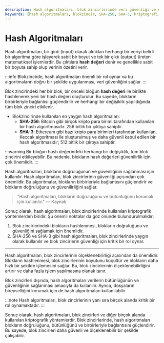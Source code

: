 ```yaml
---
description: Hash algoritmaları, blok zincirlerinde veri güvenliği ve entegrasyonu sağlayan matematiksel işlemlerdir. Bu algoritmalar, blokların doğruluğunu korumak için kritik bir rol oynar.
keywords: [hash algoritmaları, blokzincir, SHA-256, SHA-3, kriptografi, veri bütünlüğü, güvenlik]
---
```


# Hash Algoritmaları

Hash algoritmaları, bir girdi (input) olarak aldıkları herhangi bir veriyi belirli bir algoritma göre işleyerek sabit bir boyut ve tek bir çıktı (output) üreten matematiksel işlemlerdir. Bu çıktılara **hash değeri** denir ve genellikle sabit bir boyuta sahip olup verinin özetini verir.

:::info
Blokzincirde, hash algoritmaları önemli bir rol oynar və bu algoritmaların doğru bir şekilde uygulanması, veri güvenliğini sağlar.
:::

Blok zincirindeki her bir blok, bir önceki bloğun **hash değeri** ile birlikte hashlenerek yeni bir hash değeri oluşturulur. Bu sayede, blokların birbirleriyle bağlantısı güçlendirilir ve herhangi bir değişiklik yapıldığında tüm blok zinciri etkilenir.

- Blokzincirinde kullanılan en yaygın hash algoritmaları:
  - **SHA-256**: Bitcoin gibi birçok kripto para birimi tarafından kullanılan bir hash algoritmasıdır. 256 bitlik bir çıktıya sahiptir.
  - **SHA-3**: Ethereum gibi bazı kripto para birimleri tarafından kullanılan, Keccak algoritması ile oluşturulmuş ve daha güvenli kabul edilen bir hash algoritmasıdır; 512 bitlik bir çıktıya sahiptir.

:::warning
Bir bloğun hash değerindeki herhangi bir değişiklik, tüm blok zincirini etkileyebilir. Bu nedenle, blokların hash değerleri güvenilirlik için çok önemlidir.
:::

Hash algoritmaları, blokların doğruluğunun ve güvenliğinin sağlanması için kullanılır. Hash algoritmaları, blok zincirlerinin güvenliği açısından çok önemlidir. Bu algoritmalar, blokların birbirleriyle bağlantısını güçlendirir ve blokların doğruluğunu ve güvenilirliğini sağlar.

> "Hash algoritmaları, blokların doğruluğunu ve bütünlüğünü korumak için kullanılır." — Kaynak

Sonuç olarak, hash algoritmaları, blok zincirlerinde kullanılan kriptografik yöntemlerden biridir. Şu önemli noktalar da göz önünde bulundurulmalıdır:

1. Blok zincirlerindeki blokların hashlenmesi, blokların doğruluğunu ve güvenliğini sağlamak için önemlidir.
2. SHA-256 ve SHA-3 gibi hash algoritmaları, blok zincirlerinde yaygın olarak kullanılır ve blok zincirlerin güvenliği için kritik bir rol oynar.

---

Hash algoritmaları, blok zincirlerinin ölçeklenebilirliği açısından da önemlidir. Blokların hashlenmesi, blok zincirlerinin boyutunu küçültür ve blokların daha hızlı bir şekilde işlemesini sağlar. Bu, blok zincirlerinin ölçeklenebilirliğini artırır ve daha fazla işlem yapılmasına olanak tanır.

Blok zincirleri dışında, hash algoritmaları verilerin bütünlüğünün ve güvenliğinin sağlanması amacıyla da kullanılır. Ayrıca, dosyaların bireyselliğini korumak için de hash algoritmaları kullanılabilir.

:::note
Hash algoritmaları, blok zincirlerinin yanı sıra birçok alanda kritik bir rol oynamaktadır.
:::

Sonuç olarak, hash algoritmaları, blok zincirleri ve diğer birçok alanda kullanılan kriptografik yöntemlerdir. Blok zincirlerinde, hash algoritmaları blokların doğruluğunu, bütünlüğünü ve birbirleriyle bağlantısını güçlendirir. Bu sayede, blok zincirleri daha güvenli ve ölçeklenebilir bir şekilde çalışabilir.